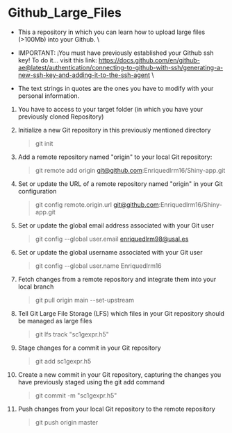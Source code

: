 # Github_Large_Files
- This a repository in which you can learn how to upload large files (>100Mb) into your Github. \
  
- IMPORTANT: ¡You must have previously established your Github ssh key! To do it... visit this link: https://docs.github.com/en/github-ae@latest/authentication/connecting-to-github-with-ssh/generating-a-new-ssh-key-and-adding-it-to-the-ssh-agent \
  
 - The text strings in quotes are the ones you have to modify with your personal information.

1. You have to access to your target folder (in which you have your previously cloned Repository)
   
3. Initialize a new Git repository in this previously mentioned directory
   > git init
   
4. Add a remote repository named "origin" to your local Git repository:
   > git remote add origin git@github.com:Enriquedlrm16/Shiny-app.git
   
5. Set or update the URL of a remote repository named "origin" in your Git configuration
   > git config remote.origin.url git@github.com:Enriquedlrm16/Shiny-app.git
   
6. Set or update the global email address associated with your Git user
   > git config --global user.email enriquedlrm98@usal.es

7. Set or update the global username associated with your Git user
   > git config --global user.name Enriquedlrm16

8. Fetch changes from a remote repository and integrate them into your local branch
   > git pull origin main --set-upstream

9. Tell Git Large File Storage (LFS) which files in your Git repository should be managed as large files
   > git lfs track "sc1gexpr.h5"

10. Stage changes for a commit in your Git repository
    > git add sc1gexpr.h5

11. Create a new commit in your Git repository, capturing the changes you have previously staged using the git add command
    > git commit -m "sc1gexpr.h5"

12. Push changes from your local Git repository to the remote repository
    > git push origin master

